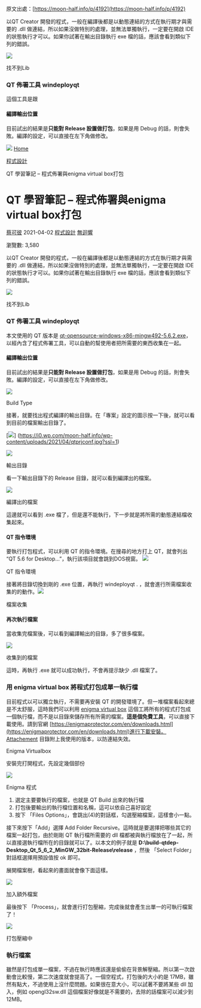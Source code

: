  原文出處：[https://moon-half.info/p/4192](https://moon-half.info/p/4192)

以QT Creator 開發的程式，一般在編譯後都是以動態連結的方式在執行期才與需要的 .dll 做連結，所以如果沒做特別的處理，並無法單獨執行，一定要在開啟 IDE 的狀態執行才可以。如果你試著在輸出目錄執行 exe 檔的話，應該會看到類似下列的錯誤。

[![](https://i2.wp.com/moon-half.info/wp-content/uploads/2021/04/loadfailed.jpg?resize=602%2C351&ssl=1)](https://i2.wp.com/moon-half.info/wp-content/uploads/2021/04/loadfailed.jpg?ssl=1)

找不到Lib

### QT 佈署工具 windeployqt
這個工具是跟


#### 編譯輸出位置

目前試出的結果是**只能對 Release 設置做打包**，如果是用 Debug 的話，則會失敗。編譯的設定，可以直接在左下角做修改。

[![](https://i1.wp.com/moon-half.info/wp-content/uploads/2021/04/qtbuildtype.jpg?resize=283%2C300&ssl=1)](https://i1.wp.com/moon-half.info/wp-content/uploads/2021/04/qtbuildtype.jpg?ssl=1)
[Home](https://moon-half.info)

[程式設計](https://moon-half.info/p/category/%e7%a8%8b%e5%bc%8f%e8%a8%ad%e8%a8%88)

QT 學習筆記 – 程式佈署與enigma virtual box打包

# QT 學習筆記 – 程式佈署與enigma virtual box打包

[蔡可彼](https://moon-half.info/p/author/kebi "由 蔡可彼 發表") 2021-04-02 [程式設計](https://moon-half.info/p/category/%e7%a8%8b%e5%bc%8f%e8%a8%ad%e8%a8%88 "View all posts in 程式設計") [無迴響](https://moon-half.info/p/4192#respond)

瀏覽數: 3,580

以QT Creator 開發的程式，一般在編譯後都是以動態連結的方式在執行期才與需要的 .dll 做連結，所以如果沒做特別的處理，並無法單獨執行，一定要在開啟 IDE 的狀態執行才可以。如果你試著在輸出目錄執行 exe 檔的話，應該會看到類似下列的錯誤。

[![](https://i2.wp.com/moon-half.info/wp-content/uploads/2021/04/loadfailed.jpg?resize=602%2C351&ssl=1)](https://i2.wp.com/moon-half.info/wp-content/uploads/2021/04/loadfailed.jpg?ssl=1)

找不到Lib

### QT 佈署工具 windeployqt

本文使用的 QT 版本是 [qt-opensource-windows-x86-mingw492-5.6.2.exe](https://download.qt.io/new_archive/qt/5.6/5.6.2/qt-opensource-windows-x86-mingw492-5.6.2.exe)，以經內含了程式佈署工具，可以自動的幫使用者把所需要的東西收集在一起。

#### 編譯輸出位置

目前試出的結果是**只能對 Release 設置做打包**，如果是用 Debug 的話，則會失敗。編譯的設定，可以直接在左下角做修改。

[![](https://i1.wp.com/moon-half.info/wp-content/uploads/2021/04/qtbuildtype.jpg?resize=283%2C300&ssl=1)](https://i1.wp.com/moon-half.info/wp-content/uploads/2021/04/qtbuildtype.jpg?ssl=1)

Build Type

接著，就要找出程式編譯的輸出目錄。在「專案」設定的圖示按一下後，就可以看到目前的檔案輸出目錄了。

[![](https://i0.wp.com/moon-half.info/wp-content/uploads/2021/04/qtprjconf.jpg?resize=300%2C212&ssl=1)]
(https://i0.wp.com/moon-half.info/wp-content/uploads/2021/04/qtprjconf.jpg?ssl=1)

[![](https://i0.wp.com/moon-half.info/wp-content/uploads/2021/04/qtoutputdir.jpg?resize=300%2C79&ssl=1)](https://i0.wp.com/moon-half.info/wp-content/uploads/2021/04/qtoutputdir.jpg?ssl=1)

輸出目錄

看一下輸出目錄下的 Release 目錄，就可以看到編譯出的檔案。

[![](https://i2.wp.com/moon-half.info/wp-content/uploads/2021/04/outputdirfiles.jpg?resize=300%2C82&ssl=1)](https://i2.wp.com/moon-half.info/wp-content/uploads/2021/04/outputdirfiles.jpg?ssl=1)

編譯出的檔案

這邊就可以看到 .exe 檔了，但是還不能執行，下一步就是將所需的動態連結檔收集起來。

#### QT 指令環境

要執行打包程式，可以利用 QT 的指令環境。在搜尋的地方打上 QT，就會列出 “QT 5.6 for Desktop…”，執行該項目就會跳到DOS視窗。
[![](https://i1.wp.com/moon-half.info/wp-content/uploads/2021/04/qtcmdenv.jpg?resize=602%2C475&ssl=1)](https://i1.wp.com/moon-half.info/wp-content/uploads/2021/04/qtcmdenv.jpg?ssl=1)

QT 指令環境

接著將目錄切換到剛的 .exe 位置，再執行 windeployqt . ，就會進行所需檔案收集的的動作。[![](https://i1.wp.com/moon-half.info/wp-content/uploads/2021/04/collection.jpg?resize=602%2C381&ssl=1)](https://i1.wp.com/moon-half.info/wp-content/uploads/2021/04/collection.jpg?ssl=1)

檔案收集
#### 再次執行檔案

當收集完檔案後，可以看到編譯輸出的目錄，多了很多檔案。

[![](https://i1.wp.com/moon-half.info/wp-content/uploads/2021/04/collectionafter.jpg?resize=602%2C464&ssl=1)](https://i1.wp.com/moon-half.info/wp-content/uploads/2021/04/collectionafter.jpg?ssl=1)

收集到的檔案

這時，再執行 .exe 就可以成功執行，不會再提示缺少 .dll 檔案了。

### 用 enigma virtual box 將程式打包成單一執行檔

目前程式以可以獨立執行，不需要再安裝 QT 的開發環境了。但一堆檔案看起來總是不太舒服，這時我們可以利用 [enigma virtual box](https://enigmaprotector.com/en/aboutvb.html) 這個工將所有的程式打包成一個執行檔，而不是以目錄來儲存所有所需的檔案。**這是個免費工具**，可以直接下載使用。請到官網 [https://enigmaprotector.com/en/downloads.html](https://enigmaprotector.com/en/downloads.html)進行下載安裝。Attachement 目錄附上我使用的版本，以防連結失效。

Enigma Virtualbox

安裝完打開程式，先設定幾個部份

[![](https://i0.wp.com/moon-half.info/wp-content/uploads/2021/04/eopen.jpg?resize=602%2C422&ssl=1)](https://i0.wp.com/moon-half.info/wp-content/uploads/2021/04/eopen.jpg?ssl=1)

Enigma 程式

1. 選定主要要執行的檔案，也就是 QT Build 出來的執行檔
2. 打包後要輸出的執行檔位置和名稱，這可以依自己喜好設定
3. 按下 「Files Options」，會跳出(4)的對話框，勾選壓縮檔案，這樣會小一點。

接下來按下「Add」選擇 Add Folder Recursive。這時就是要選擇把哪些其它的檔案一起打包，由於剛剛 QT 執行檔所需要的 dll 檔都被與執行檔放在了一起，所以直接選執行檔所在的目錄就可以了。以本文的例子就是 **D:\build-qtdep-Desktop_Qt_5_6_2_MinGW_32bit-Release\release** ，然後 「Select Folder」對話框選擇用預設值按 ok 即可。

展開檔案樹，看起來的畫面就會像下面這樣。

[![](https://i0.wp.com/moon-half.info/wp-content/uploads/2021/04/eniaddfiles.jpg?resize=300%2C296&ssl=1)](https://i0.wp.com/moon-half.info/wp-content/uploads/2021/04/eniaddfiles.jpg?ssl=1)

加入額外檔案

最後按下 「Process」，就會進行打包壓縮，完成後就會產生出單一的可執行檔案了！

[![](https://i0.wp.com/moon-half.info/wp-content/uploads/2021/04/process.jpg?resize=602%2C423&ssl=1)](https://i0.wp.com/moon-half.info/wp-content/uploads/2021/04/process.jpg?ssl=1)

打包壓縮中
### 執行檔案

雖然是打包成單一檔案，不過在執行時應該還是偷偷在背景解壓縮。所以第一次啟動會比較慢，第二次速度就會提高了。一個空程式，打包後的大小約是 17MB，雖然有點大，不過使用上沒什麼問題。如果很在意大小，可以試著不要將某些 dll 加入，例如 opengl32sw.dll 這個檔案好像就是不需要的，去除的話檔案可以減少到12MB。
